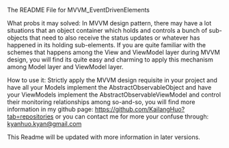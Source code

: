 The README File for MVVM_EventDrivenElements

What probs it may solved:
In MVVM design pattern, there may have a lot situations that an object container which holds and controls a bunch
of sub-objects that need to also receive the status updates or whatever has happened in its holding sub-elements. If you
are quite familiar with the schemes that happens among the View and ViewModel layer during MVVM design, you will find
its quite easy and charming to apply this mechanism among Model layer and ViewModel layer.

How to use it:
Strictly apply the MVVM design requisite in your project and have all your Models implement the
AbstractObservableObject
and have your ViewModels implement the
AbstractObservableViewModel
and control their monitoring relationships among so-and-so, you will find more information in my github page:
https://github.com/KailangHuo?tab=repositories
or you can contact me for more your confuse through: kyanhuo.kyan@gmail.com

This Readme will be updated with more information in later versions.